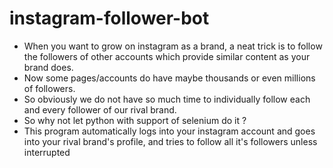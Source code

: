 # instagram-follower-bot
* When you want to grow on instagram as a brand, a neat trick is to follow the followers of other accounts which provide similar content as your brand does.
* Now some pages/accounts do have maybe thousands or even millions of followers.
* So obviously we do not have so much time to individually follow each and every follower of our rival brand.
* So why not let python with support of selenium do it ?
* This program automatically logs into your instagram account and goes into your rival brand's profile, and tries to follow all it's followers unless interrupted
